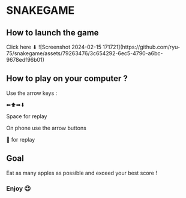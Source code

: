 # SNAKEGAME

<h2>How to launch the game</h2>
Click here ⬇
![Screenshot 2024-02-15 171721](https://github.com/ryu-75/snakegame/assets/79263476/3c654292-6ec5-4790-a6bc-9678edf96b01)

<h2>How to play on your computer ?</h2>
<p>Use the arrow keys : </p>
<p>⬅⬆➡⬇</p>
<p>Space for replay</p>

<p>On phone use the arrow buttons</p>
<p>🔄 for replay</p>

<h2>Goal</h2>
<p>Eat as many apples as possible and exceed your best score !</p>

<h3>Enjoy 😉</h3>
